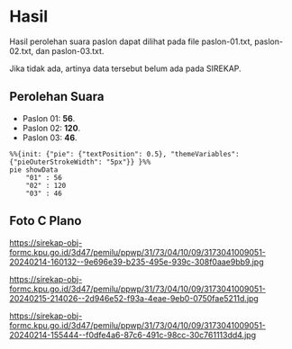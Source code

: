 # Hasil

Hasil perolehan suara paslon dapat dilihat pada file paslon-01.txt, paslon-02.txt, dan paslon-03.txt.

Jika tidak ada, artinya data tersebut belum ada pada SIREKAP.

## Perolehan Suara

 * Paslon 01: **56**.
 * Paslon 02: **120**.
 * Paslon 03: **46**.

```mermaid
%%{init: {"pie": {"textPosition": 0.5}, "themeVariables": {"pieOuterStrokeWidth": "5px"}} }%%
pie showData
    "01" : 56
    "02" : 120
    "03" : 46
```
## Foto C Plano

https://sirekap-obj-formc.kpu.go.id/3d47/pemilu/ppwp/31/73/04/10/09/3173041009051-20240214-160132--9e696e39-b235-495e-939c-308f0aae9bb9.jpg

https://sirekap-obj-formc.kpu.go.id/3d47/pemilu/ppwp/31/73/04/10/09/3173041009051-20240215-214026--2d946e52-f93a-4eae-9eb0-0750fae5211d.jpg

https://sirekap-obj-formc.kpu.go.id/3d47/pemilu/ppwp/31/73/04/10/09/3173041009051-20240214-155444--f0dfe4a6-87c6-491c-98cc-30c761113dd4.jpg
